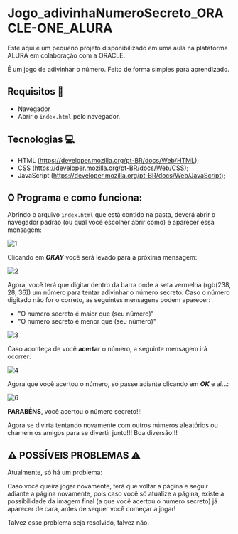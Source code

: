 # Jogo_adivinhaNumeroSecreto_ORACLE-ONE_ALURA

Este aqui é um pequeno projeto disponibilizado em uma aula na plataforma ALURA em colaboração com a ORACLE.

É um jogo de adivinhar o número. Feito de forma simples para aprendizado.

## Requisitos 📜

- Navegador
- Abrir o `index.html` pelo navegador.


## Tecnologias 💻

- HTML (https://developer.mozilla.org/pt-BR/docs/Web/HTML);
- CSS (https://developer.mozilla.org/pt-BR/docs/Web/CSS);
- JavaScript (https://developer.mozilla.org/pt-BR/docs/Web/JavaScript);

## O Programa e como funciona:

Abrindo o arquivo `index.html` que está contido na pasta, deverá abrir o navegador padrão (ou qual você escolher abrir como) e aparecer essa mensagem:

![1](https://github.com/Gael1512/Jogo_adivinhaNumeroSecreto_ORACLE-ONE_ALURA/assets/52392583/844f8d88-76e4-40d2-8159-9b25cf6d607c)

Clicando em ***OKAY*** você será levado para a próxima mensagem: 

![2](https://github.com/Gael1512/Jogo_adivinhaNumeroSecreto_ORACLE-ONE_ALURA/assets/52392583/623577e2-1fcb-4a22-a7da-978676917629)

Agora, você terá que digitar dentro da barra onde a seta vermelha (rgb(238, 28, 36)) um número para tentar adivinhar o número secreto. Caso o número digitado não for o correto, as seguintes mensagens podem aparecer:

- "O número secreto é maior que (seu número)"
- "O número secreto é menor que (seu número)"

![3](https://github.com/Gael1512/Jogo_adivinhaNumeroSecreto_ORACLE-ONE_ALURA/assets/52392583/190276ec-17ea-480b-9370-77d0b766e513)

Caso aconteça de você **acertar** o número, a seguinte mensagem irá ocorrer: 

![4](https://github.com/Gael1512/Jogo_adivinhaNumeroSecreto_ORACLE-ONE_ALURA/assets/52392583/61110f9b-95f3-488b-afdc-ffe96d2b533f)

Agora que você acertou o número, só passe adiante clicando em ***OK*** e aí...:


![6](https://github.com/Gael1512/Jogo_adivinhaNumeroSecreto_ORACLE-ONE_ALURA/assets/52392583/32475912-547d-4ef1-a1a6-23725e232afb)


**PARABÉNS**, você acertou o número secreto!!!

Agora se divirta tentando novamente com outros números aleatórios ou chamem os amigos para se divertir junto!!! Boa diversão!!!


## ⚠️ POSSÍVEIS PROBLEMAS ⚠️

Atualmente, só há um problema:

Caso você queira jogar novamente, terá que voltar a página e seguir adiante a página novamente, pois caso você só atualize a página, existe a possibilidade da imagem final (a que você acertou o número secreto) já aparecer de cara, antes de sequer você começar a jogar!

Talvez esse problema seja resolvido, talvez não.
